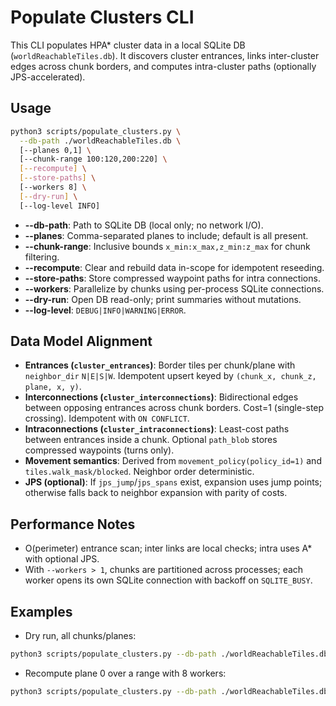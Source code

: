 # Populate Clusters CLI

This CLI populates HPA* cluster data in a local SQLite DB (`worldReachableTiles.db`). It discovers cluster entrances, links inter-cluster edges across chunk borders, and computes intra-cluster paths (optionally JPS-accelerated).

## Usage
```bash
python3 scripts/populate_clusters.py \
  --db-path ./worldReachableTiles.db \
  [--planes 0,1] \
  [--chunk-range 100:120,200:220] \
  [--recompute] \
  [--store-paths] \
  [--workers 8] \
  [--dry-run] \
  [--log-level INFO]
```

- **--db-path**: Path to SQLite DB (local only; no network I/O).
- **--planes**: Comma-separated planes to include; default is all present.
- **--chunk-range**: Inclusive bounds `x_min:x_max,z_min:z_max` for chunk filtering.
- **--recompute**: Clear and rebuild data in-scope for idempotent reseeding.
- **--store-paths**: Store compressed waypoint paths for intra connections.
- **--workers**: Parallelize by chunks using per-process SQLite connections.
- **--dry-run**: Open DB read-only; print summaries without mutations.
- **--log-level**: `DEBUG|INFO|WARNING|ERROR`.

## Data Model Alignment
- **Entrances (`cluster_entrances`)**: Border tiles per chunk/plane with `neighbor_dir` `N|E|S|W`. Idempotent upsert keyed by `(chunk_x, chunk_z, plane, x, y)`.
- **Interconnections (`cluster_interconnections`)**: Bidirectional edges between opposing entrances across chunk borders. Cost=1 (single-step crossing). Idempotent with `ON CONFLICT`.
- **Intraconnections (`cluster_intraconnections`)**: Least-cost paths between entrances inside a chunk. Optional `path_blob` stores compressed waypoints (turns only).
- **Movement semantics**: Derived from `movement_policy(policy_id=1)` and `tiles.walk_mask/blocked`. Neighbor order deterministic.
- **JPS (optional)**: If `jps_jump`/`jps_spans` exist, expansion uses jump points; otherwise falls back to neighbor expansion with parity of costs.

## Performance Notes
- O(perimeter) entrance scan; inter links are local checks; intra uses A* with optional JPS.
- With `--workers > 1`, chunks are partitioned across processes; each worker opens its own SQLite connection with backoff on `SQLITE_BUSY`.

## Examples
- Dry run, all chunks/planes:
```bash
python3 scripts/populate_clusters.py --db-path ./worldReachableTiles.db --dry-run --log-level INFO
```
- Recompute plane 0 over a range with 8 workers:
```bash
python3 scripts/populate_clusters.py --db-path ./worldReachableTiles.db --planes 0 --chunk-range 100:140,200:260 --recompute --workers 8 --log-level INFO
```
